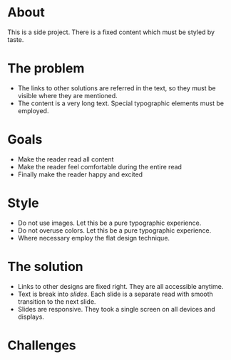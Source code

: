 # About

This is a side project. There is a fixed content which must be styled by taste.

# The problem

* The links to other solutions are referred in the text, so they must be visible where they are mentioned.
* The content is a very long text. Special typographic elements must be employed.

# Goals

* Make the reader read all content
* Make the reader feel comfortable during the entire read
* Finally make the reader happy and excited


# Style

* Do not use images. Let this be a pure typographic experience.
* Do not overuse colors. Let this be a pure typographic experience.
* Where necessary employ the flat design technique.


# The solution

* Links to other designs are fixed right. They are all accessible anytime.
* Text is break into _slides_. Each slide is a separate read with smooth transition to the next slide.
* Slides are responsive. They took a single screen on all devices and displays.


# Challenges


